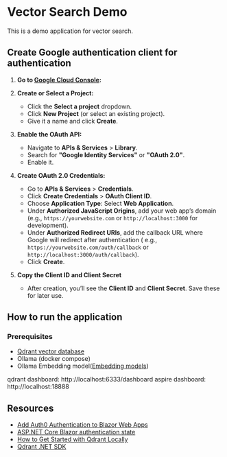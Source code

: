 # Vector Search Demo

This is a demo application for vector search.

## Create Google authentication client for authentication

1. **Go to [Google Cloud Console](https://console.cloud.google.com/):**

2. **Create or Select a Project:**
    - Click the **Select a project** dropdown.
    - Click **New Project** (or select an existing project).
    - Give it a name and click **Create**.

3. **Enable the OAuth API:**
    - Navigate to **APIs & Services** > **Library**.
    - Search for **"Google Identity Services"** or **"OAuth 2.0"**.
    - Enable it.

4. **Create OAuth 2.0 Credentials:**
    - Go to **APIs & Services** > **Credentials**.
    - Click **Create Credentials** > **OAuth Client ID**.
    - Choose **Application Type**: Select **Web Application**.
    - Under **Authorized JavaScript Origins**, add your web app’s domain (e.g., `https://yourwebsite.com`
      or `http://localhost:3000` for development).
    - Under **Authorized Redirect URIs**, add the callback URL where Google will redirect after authentication (
      e.g., `https://yourwebsite.com/auth/callback` or `http://localhost:3000/auth/callback`).
    - Click **Create**.

5. **Copy the Client ID and Client Secret**
    - After creation, you’ll see the **Client ID** and **Client Secret**. Save these for later use.

## How to run the application

### Prerequisites

- [Qdrant vector database](https://qdrant.tech/)
- Ollama (docker compose)
- Ollama Embedding model([Embedding models](https://ollama.com/blog/embedding-models))

qdrant dashboard: http://localhost:6333/dashboard
aspire dashboard: http://localhost:18888

## Resources

- [Add Auth0 Authentication to Blazor Web Apps](https://auth0.com/blog/auth0-authentication-blazor-web-apps/)
- [ASP.NET Core Blazor authentication state](https://learn.microsoft.com/en-us/aspnet/core/blazor/security/authentication-state)
- [How to Get Started with Qdrant Locally](https://qdrant.tech/documentation/quickstart)
- [Qdrant .NET SDK](https://github.com/qdrant/qdrant-dotnet)
